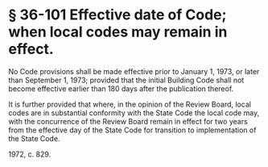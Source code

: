 # § 36-101 Effective date of Code; when local codes may remain in effect.

<p>No Code provisions shall be made effective prior to January 1, 1973, or later than September 1, 1973; provided that the initial Building Code shall not become effective earlier than 180 days after the publication thereof.</p><p>It is further provided that where, in the opinion of the Review Board, local codes are in substantial conformity with the State Code the local code may, with the concurrence of the Review Board remain in effect for two years from the effective day of the State Code for transition to implementation of the State Code.</p><p>1972, c. 829.</p>